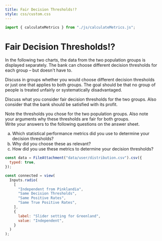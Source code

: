 ```yaml
---
title: Fair Decision Thresholds!?
style: css/custom.css
---
```


```js
import { calculateMetrics } from "./js/calculateMetrics.js";
```

# Fair Decision Thresholds!?

<!-- Include Font Awesome -->
<link href="https://cdnjs.cloudflare.com/ajax/libs/font-awesome/5.15.4/css/all.min.css" rel="stylesheet">

In the following two charts, the data from the two population groups is displayed separately. The bank can choose different decision thresholds for each group – but doesn't have to.

<div class="tip" label="Task 1 (Discussion)">
<p>
 <i class="fas fa-comments"></i> Discuss in groups whether you would choose different decision thresholds or just one that applies to both groups. 
The goal should be that no group of people is treated unfairly or systematically disadvantaged.
</p>

<p>
Discuss what you consider fair decision thresholds for the two groups. Also consider that the bank should be satisfied with its profit.
</p>
</div>

<div class="tip" label="Task 2">
 <i class="fas fa-pencil-alt"></i>
  Note the thresholds you chose for the two population groups. Also note your arguments why these thresholds are fair for both groups.
</div>

<div class="tip" label="Task 3">
   <i class="fas fa-pencil-alt"></i> Write your answers to the following questions on the answer sheet.
<ol type="a">
  <li>Which statistical performance metrics did you use to determine your decision thresholds?</li>
  <li>Why did you choose these as relevant?</li>
  <li>How did you use these metrics to determine your decision thresholds?</li>
</ol>
</div>

```js
const data = FileAttachment("data/user/distribution.csv").csv({
  typed: true,
});
```

```js
const connected = view(
  Inputs.radio(
    [
      "Independent from Pinklandia",
      "Same Decision Thresholds",
      "Same Positive Rates",
      "Same True Positive Rates",
    ],
    {
      label: "Slider setting for Greenland",
      value: "Independent",
    }
  )
);
```
